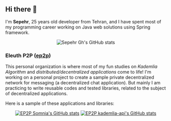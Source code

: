 ## Hi there 👋


I'm **Sepehr**, 25 years old developer from Tehran, and I have spent most of my programming career working on Java web solutions using Spring framework.


<p align="center">
  <img src="https://github-readme-stats.vercel.app/api?username=sepehr-gh&show_icons=true&theme=nord&count_private=true&hide_title=true" alt="Sepehr Gh's GitHub stats" />
</p>


### Eleuth P2P ([ep2p](https://github.com/ep2p))

This personal organization is where most of my fun studies on _Kademlia Algorithm_ and _distributed/decentralized applications_ come to life! I'm working on a personal project to create a sample private decentralized network for messaging (a decentralized chat application). But mainly I am practicing to write reusable codes and tested libraries, related to the subject of decentralized applications.

Here is a sample of these applications and libraries:

<p align="center">
  <a href="https://github.com/ep2p/somnia"><img src="https://github-readme-stats.vercel.app/api/pin/?username=ep2p&repo=somnia&show_owner=true&theme=nord" alt="EP2P Somnia's GitHub stats" /></a>
  <a href="https://github.com/ep2p/kademlia-api"><img src="https://github-readme-stats.vercel.app/api/pin/?username=ep2p&repo=kademlia-api&show_owner=true&theme=nord" alt="EP2P kademlia-api's GitHub stats" /></a>
</p>
